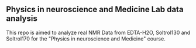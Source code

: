 ## Physics in neuroscience and Medicine Lab data analysis
 
This repo is aimed to analyze real NMR Data from EDTA-H2O, Soltrol130 and Soltrol170 for the "Physics in neuroscience and Medicine" course.